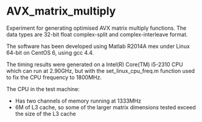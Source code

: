 AVX_matrix_multiply
===================

Experiment for generating optimised AVX matrix multiply functions.
The data types are 32-bit float complex-split and complex-interleave format.

The software has been developed using Matlab R2014A mex under Linux 64-bit on CentOS 6, using gcc 4.4.

The timing results were generated on a Intel(R) Core(TM) i5-2310 CPU which can run at 2.90GHz,
but with the set_linux_cpu_freq.m function used to fix the CPU frequency to 1800MHz.

The CPU in the test machine:
- Has two channels of memory running at 1333MHz
- 6M of L3 cache, so some of the larger matrix dimensions tested exceed the size of the L3 cache

